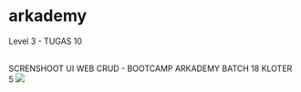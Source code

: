 # arkademy
Level 3 - TUGAS 10
<br><br>


SCRENSHOOT UI WEB CRUD - BOOTCAMP ARKADEMY BATCH 18 KLOTER 5
![](https://user-images.githubusercontent.com/51436143/91443731-efdd7900-e89d-11ea-9440-c72331ed8cfd.jpg)

